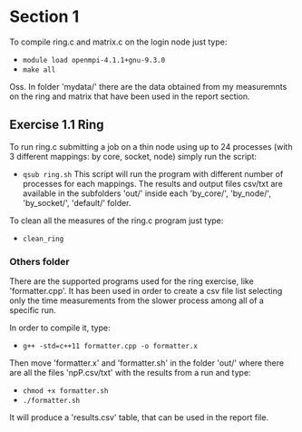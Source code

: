 # Section 1

To compile ring.c and matrix.c on the login node just type:
- `module load openmpi-4.1.1+gnu-9.3.0`
- `make all`

Oss. In folder 'mydata/' there are the data obtained from my measuremnts on the ring and matrix that have been used in the report section.

## Exercise 1.1 Ring

To run ring.c submitting a job on a thin node using up to 24 processes (with 3 different mappings: by core, socket, node) simply run the script:
- `qsub ring.sh`
This script will run the program with different number of processes for each mappings.
The results and output files csv/txt are available in the subfolders 'out/' inside each 'by_core/', 'by_node/', 'by_socket/', 'default/' folder.

To clean all the measures of the ring.c program just type:
- `clean_ring`

### Others folder

There are the supported programs used for the ring exercise, like 'formatter.cpp'.
It has been used in order to create a csv file list selecting only the time measurements from the slower process among all of a specific run.

In order to compile it, type:
- `g++ -std=c++11 formatter.cpp -o formatter.x`

Then move 'formatter.x' and 'formatter.sh' in the folder 'out/' where there are all the files 'npP.csv/txt' with the results from a run and type:
- `chmod +x formatter.sh`
- `./formatter.sh`

It will produce a 'results.csv' table, that can be used in the report file.


